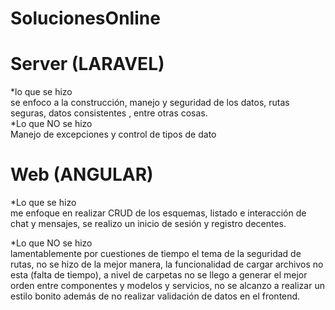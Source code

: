 # SolucionesOnline

# Server (LARAVEL)

*lo que se hizo<br/>
se enfoco a la construcción, manejo y seguridad de los datos, rutas seguras, datos consistentes , entre otras cosas.<br/> 
*Lo que NO se hizo<br/>
Manejo de excepciones y control de tipos de dato<br/>

# Web (ANGULAR)
*Lo que se hizo <br/>
me enfoque en realizar CRUD de los esquemas, listado e interacción de chat y mensajes, se realizo un inicio de sesión y registro decentes.<br/>

*Lo que NO se hizo<br/>
lamentablemente por cuestiones de tiempo el tema de la seguridad de rutas, no se hizo de la mejor manera, la funcionalidad de cargar archivos no esta (falta de tiempo), a nivel de carpetas no se llego a generar el mejor orden entre componentes  y modelos y servicios, no se alcanzo a realizar un estilo bonito además de no realizar validación de datos en el frontend.<br/>

